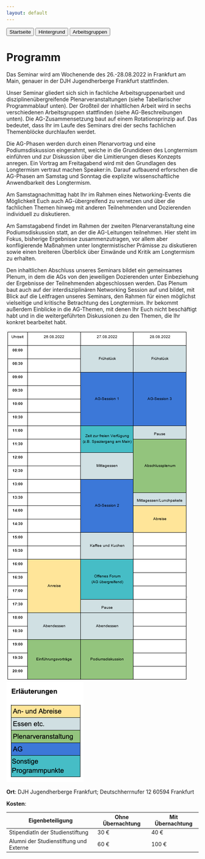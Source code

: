 ```yaml
---
layout: default
---
```


<div class="menu">
<button class="menuitem" onclick="window.location = 'index.html'">Startseite</button>
<button class="menuitem" onclick="window.location = 'Hintergrund.html'">Hintergrund</button>
<button class="menuitem" onclick="window.location = 'Arbeitsgruppen.html'">Arbeitsgruppen</button>
</div>

# Programm

Das Seminar wird am Wochenende des 26.-28.08.2022 in Frankfurt am Main, genauer in der DJH Jugendherberge Frankfurt stattfinden.

Unser Seminar gliedert sich sich in fachliche Arbeitsgruppenarbeit und disziplinenübergreifende Plenarveranstaltungen (siehe Tabellarischer Programmablauf unten). Der Großteil der inhaltlichen Arbeit wird in sechs verschiedenen Arbeitsgruppen stattfinden (siehe AG-Beschreibungen unten). Die AG-Zusammensetzung baut auf einem Rotationsprinzip auf. Das bedeutet, dass Ihr im Laufe des Seminars drei der sechs fachlichen Themenblöcke durchlaufen werdet.

Die AG-Phasen werden durch einen Plenarvortrag und eine Podiumsdiskussion eingerahmt, welche in die Grundideen des Longtermism einführen und zur Diskussion über die Limitierungen dieses Konzepts anregen. Ein Vortrag am Freitagabend wird mit den Grundlagen des Longtermism vertraut machen Speaker:in. Darauf aufbauend erforschen die AG-Phasen am Samstag und Sonntag die explizite wissenschaftliche Anwendbarkeit des Longtermism. 

Am Samstagnachmittag habt Ihr im Rahmen eines Networking-Events die Möglichkeit Euch auch AG-übergreifend zu vernetzen und über die fachlichen Themen hinweg mit anderen Teilnehmenden und Dozierenden  individuell zu diskutieren.

Am Samstagabend findet im Rahmen der zweiten Plenarveranstaltung eine Podiumsdiskussion statt, an der die AG-Leitungen teilnehmen. Hier steht im Fokus, bisherige Ergebnisse zusammenzutragen, vor allem aber konfligierende Maßnahmen unter longtermistischer Prämisse zu diskutieren sowie einen breiteren Überblick über Einwände und Kritik am Longtermism zu erhalten. 

Den inhaltlichen Abschluss unseres Seminars bildet ein gemeinsames Plenum, in dem die AGs von den jeweiligen Dozierenden unter Einbeziehung der Ergebnisse der Teilnehmenden abgeschlossen werden. Das Plenum baut auch auf der interdisziplinären Networking Session auf und bildet, mit Blick auf die Leitfragen unseres Seminars, den Rahmen für einen möglichst vielseitige und kritische Betrachtung des Longtermism. Ihr bekommt außerdem Einblicke in die AG-Themen, mit denen Ihr Euch nicht beschäftigt habt und in die weitergeführten Diskussionen zu den Themen, die Ihr konkret bearbeitet habt.



<img alt="SMP Programm 2022" src="./images/SMP_Programm_2022.png">
<img alt="Erklärung Programm SMP 2022" src="./images/Legende.png">


**Ort**: DJH Jugendherberge Frankfurt; Deutschherrnufer 12 60594 Frankfurt

**Kosten**:

| Eigenbeteiligung	                            | Ohne Übernachtung	  |  Mit Übernachtung |
|-----------------------------------------------|---------------------|----------------|
| StipendiatIn der Studienstiftung	            | 30 €	              |  40 € |
| Alumni der Studienstiftung und Externe	      | 60 €	              |  100 € |



